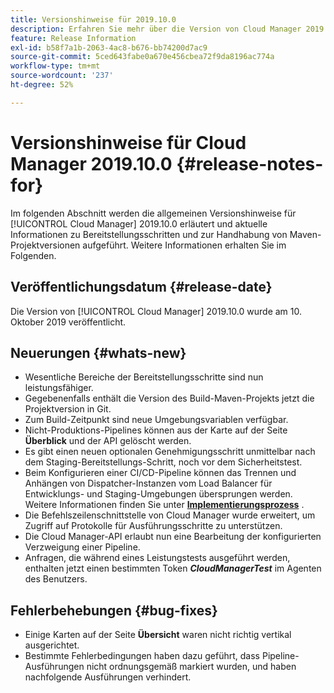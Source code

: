 ```yaml
---
title: Versionshinweise für 2019.10.0
description: Erfahren Sie mehr über die Version von Cloud Manager 2019.10.0.
feature: Release Information
exl-id: b58f7a1b-2063-4ac8-b676-bb74200d7ac9
source-git-commit: 5ced643fabe0a670e456cbea72f9da8196ac774a
workflow-type: tm+mt
source-wordcount: '237'
ht-degree: 52%

---
```


# Versionshinweise für Cloud Manager 2019.10.0 {#release-notes-for}

Im folgenden Abschnitt werden die allgemeinen Versionshinweise für [!UICONTROL Cloud Manager] 2019.10.0 erläutert und aktuelle Informationen zu Bereitstellungsschritten und zur Handhabung von Maven-Projektversionen aufgeführt.
Weitere Informationen erhalten Sie im Folgenden.

## Veröffentlichungsdatum {#release-date}

Die Version von [!UICONTROL Cloud Manager] 2019.10.0 wurde am 10. Oktober 2019 veröffentlicht.

## Neuerungen {#whats-new}

* Wesentliche Bereiche der Bereitstellungsschritte sind nun leistungsfähiger.
* Gegebenenfalls enthält die Version des Build-Maven-Projekts jetzt die Projektversion in Git.
* Zum Build-Zeitpunkt sind neue Umgebungsvariablen verfügbar.
* Nicht-Produktions-Pipelines können aus der Karte auf der Seite **Überblick** und der API gelöscht werden.
* Es gibt einen neuen optionalen Genehmigungsschritt unmittelbar nach dem Staging-Bereitstellungs-Schritt, noch vor dem Sicherheitstest.
* Beim Konfigurieren einer CI/CD-Pipeline können das Trennen und Anhängen von Dispatcher-Instanzen vom Load Balancer für Entwicklungs- und Staging-Umgebungen übersprungen werden.
Weitere Informationen finden Sie unter **[Implementierungsprozess](/help/using/code-deployment.md)** .
* Die Befehlszeilenschnittstelle von Cloud Manager wurde erweitert, um Zugriff auf Protokolle für Ausführungsschritte zu unterstützen.
* Die Cloud Manager-API erlaubt nun eine Bearbeitung der konfigurierten Verzweigung einer Pipeline.
* Anfragen, die während eines Leistungstests ausgeführt werden, enthalten jetzt einen bestimmten Token ***CloudManagerTest*** im Agenten des Benutzers.

## Fehlerbehebungen {#bug-fixes}

* Einige Karten auf der Seite **Übersicht** waren nicht richtig vertikal ausgerichtet.
* Bestimmte Fehlerbedingungen haben dazu geführt, dass Pipeline-Ausführungen nicht ordnungsgemäß markiert wurden, und haben nachfolgende Ausführungen verhindert.
